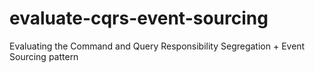 # evaluate-cqrs-event-sourcing
Evaluating the Command and Query Responsibility Segregation + Event Sourcing pattern 
